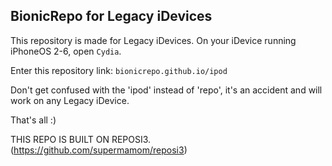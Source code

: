 ## BionicRepo for Legacy iDevices


This repository is made for Legacy iDevices. On your iDevice running iPhoneOS 2-6, open `Cydia`.

Enter this repository link: `bionicrepo.github.io/ipod`

Don't get confused with the 'ipod' instead of 'repo', it's an accident and will work on any Legacy iDevice.


That's all :)


THIS REPO IS BUILT ON REPOSI3. (https://github.com/supermamom/reposi3)
